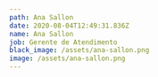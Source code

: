 ```yaml
---
path: Ana Sallon
date: 2020-08-04T12:49:31.836Z
name: Ana Sallon
job: Gerente de Atendimento
black_image: /assets/ana-sallon.png
image: /assets/ana-sallon.png
---
```

